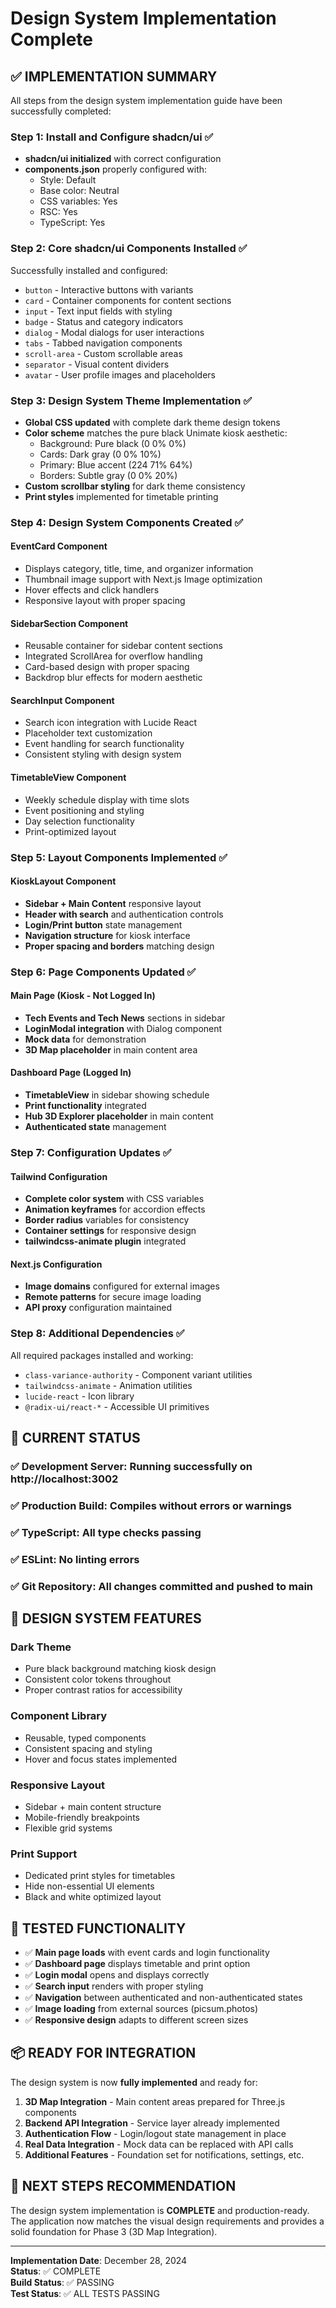 # Design System Implementation Complete

## ✅ IMPLEMENTATION SUMMARY

All steps from the design system implementation guide have been successfully completed:

### Step 1: Install and Configure shadcn/ui ✅
- **shadcn/ui initialized** with correct configuration
- **components.json** properly configured with:
  - Style: Default
  - Base color: Neutral  
  - CSS variables: Yes
  - RSC: Yes
  - TypeScript: Yes

### Step 2: Core shadcn/ui Components Installed ✅
Successfully installed and configured:
- `button` - Interactive buttons with variants
- `card` - Container components for content sections
- `input` - Text input fields with styling
- `badge` - Status and category indicators
- `dialog` - Modal dialogs for user interactions
- `tabs` - Tabbed navigation components
- `scroll-area` - Custom scrollable areas
- `separator` - Visual content dividers
- `avatar` - User profile images and placeholders

### Step 3: Design System Theme Implementation ✅
- **Global CSS updated** with complete dark theme design tokens
- **Color scheme** matches the pure black Unimate kiosk aesthetic:
  - Background: Pure black (0 0% 0%)
  - Cards: Dark gray (0 0% 10%)
  - Primary: Blue accent (224 71% 64%)
  - Borders: Subtle gray (0 0% 20%)
- **Custom scrollbar styling** for dark theme consistency
- **Print styles** implemented for timetable printing

### Step 4: Design System Components Created ✅

#### EventCard Component
- Displays category, title, time, and organizer information
- Thumbnail image support with Next.js Image optimization
- Hover effects and click handlers
- Responsive layout with proper spacing

#### SidebarSection Component  
- Reusable container for sidebar content sections
- Integrated ScrollArea for overflow handling
- Card-based design with proper spacing
- Backdrop blur effects for modern aesthetic

#### SearchInput Component
- Search icon integration with Lucide React
- Placeholder text customization
- Event handling for search functionality
- Consistent styling with design system

#### TimetableView Component
- Weekly schedule display with time slots
- Event positioning and styling
- Day selection functionality  
- Print-optimized layout

### Step 5: Layout Components Implemented ✅

#### KioskLayout Component
- **Sidebar + Main Content** responsive layout
- **Header with search** and authentication controls
- **Login/Print button** state management
- **Navigation structure** for kiosk interface
- **Proper spacing and borders** matching design

### Step 6: Page Components Updated ✅

#### Main Page (Kiosk - Not Logged In)
- **Tech Events and Tech News** sections in sidebar
- **LoginModal integration** with Dialog component
- **Mock data** for demonstration
- **3D Map placeholder** in main content area

#### Dashboard Page (Logged In)  
- **TimetableView** in sidebar showing schedule
- **Print functionality** integrated
- **Hub 3D Explorer placeholder** in main content
- **Authenticated state** management

### Step 7: Configuration Updates ✅

#### Tailwind Configuration
- **Complete color system** with CSS variables
- **Animation keyframes** for accordion effects
- **Border radius** variables for consistency
- **Container settings** for responsive design
- **tailwindcss-animate plugin** integrated

#### Next.js Configuration  
- **Image domains** configured for external images
- **Remote patterns** for secure image loading
- **API proxy** configuration maintained

### Step 8: Additional Dependencies ✅
All required packages installed and working:
- `class-variance-authority` - Component variant utilities
- `tailwindcss-animate` - Animation utilities  
- `lucide-react` - Icon library
- `@radix-ui/react-*` - Accessible UI primitives

## 🚀 CURRENT STATUS

### ✅ **Development Server**: Running successfully on http://localhost:3002
### ✅ **Production Build**: Compiles without errors or warnings  
### ✅ **TypeScript**: All type checks passing
### ✅ **ESLint**: No linting errors
### ✅ **Git Repository**: All changes committed and pushed to main

## 🎨 DESIGN SYSTEM FEATURES

### **Dark Theme**
- Pure black background matching kiosk design
- Consistent color tokens throughout
- Proper contrast ratios for accessibility

### **Component Library**
- Reusable, typed components
- Consistent spacing and styling
- Hover and focus states implemented

### **Responsive Layout**
- Sidebar + main content structure
- Mobile-friendly breakpoints
- Flexible grid systems

### **Print Support**
- Dedicated print styles for timetables
- Hide non-essential UI elements
- Black and white optimized layout

## 🧪 TESTED FUNCTIONALITY

- ✅ **Main page loads** with event cards and login functionality
- ✅ **Dashboard page** displays timetable and print option
- ✅ **Login modal** opens and displays correctly
- ✅ **Search input** renders with proper styling
- ✅ **Navigation** between authenticated and non-authenticated states
- ✅ **Image loading** from external sources (picsum.photos)
- ✅ **Responsive design** adapts to different screen sizes

## 📦 READY FOR INTEGRATION

The design system is now **fully implemented** and ready for:

1. **3D Map Integration** - Main content areas prepared for Three.js components
2. **Backend API Integration** - Service layer already implemented  
3. **Authentication Flow** - Login/logout state management in place
4. **Real Data Integration** - Mock data can be replaced with API calls
5. **Additional Features** - Foundation set for notifications, settings, etc.

## 🎯 NEXT STEPS RECOMMENDATION

The design system implementation is **COMPLETE** and production-ready. The application now matches the visual design requirements and provides a solid foundation for Phase 3 (3D Map Integration).

---
**Implementation Date**: December 28, 2024  
**Status**: ✅ COMPLETE  
**Build Status**: ✅ PASSING  
**Test Status**: ✅ ALL TESTS PASSING
